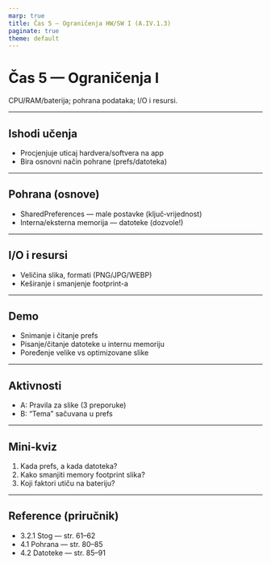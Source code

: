 ```yaml
---
marp: true
title: Čas 5 — Ograničenja HW/SW I (A.IV.1.3)
paginate: true
theme: default
---
```


# Čas 5 — Ograničenja I
CPU/RAM/baterija; pohrana podataka; I/O i resursi.

---

## Ishodi učenja
- Procjenjuje uticaj hardvera/softvera na app
- Bira osnovni način pohrane (prefs/datoteka)

---

## Pohrana (osnove)
- SharedPreferences — male postavke (ključ‑vrijednost)
- Interna/eksterna memorija — datoteke (dozvole!)

---

## I/O i resursi
- Veličina slika, formati (PNG/JPG/WEBP)
- Keširanje i smanjenje footprint-a

---

## Demo
- Snimanje i čitanje prefs
- Pisanje/čitanje datoteke u internu memoriju
- Poređenje velike vs optimizovane slike

---

## Aktivnosti
- A: Pravila za slike (3 preporuke)
- B: “Tema” sačuvana u prefs

---

## Mini‑kviz
1) Kada prefs, a kada datoteka?
2) Kako smanjiti memory footprint slika?
3) Koji faktori utiču na bateriju?

---

## Reference (priručnik)
- 3.2.1 Stog — str. 61–62
- 4.1 Pohrana — str. 80–85
- 4.2 Datoteke — str. 85–91